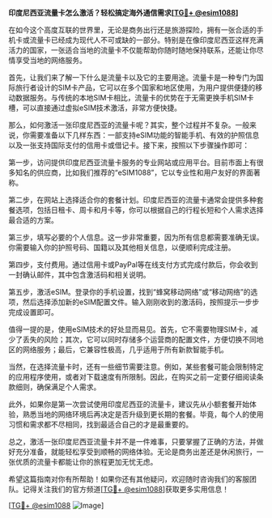 **印度尼西亚流量卡怎么激活？轻松搞定海外通信需求[[TG💪+ @esim1088](https://t.me/s/esim1088)]**

在如今这个高度互联的世界里，无论是商务出行还是旅游探险，拥有一张合适的手机卡或流量卡已经成为现代人不可或缺的一部分。特别是在像印度尼西亚这样充满活力的国家，一张适合当地的流量卡不仅能帮助你随时随地保持联系，还能让你尽情享受当地的网络服务。

首先，让我们来了解一下什么是流量卡以及它的主要用途。流量卡是一种专门为国际旅行者设计的SIM卡产品，它可以在多个国家和地区使用，为用户提供便捷的移动数据服务。与传统的本地SIM卡相比，流量卡的优势在于无需更换手机SIM卡槽，可以直接通过虚拟eSIM技术激活，非常方便快捷。

那么，如何激活一张印度尼西亚的流量卡呢？其实，整个过程并不复杂。一般来说，你需要准备以下几样东西：一部支持eSIM功能的智能手机、有效的护照信息以及一张支持国际支付的信用卡或借记卡。接下来，按照以下步骤操作即可：

第一步，访问提供印度尼西亚流量卡服务的专业网站或应用平台。目前市面上有很多知名的供应商，比如我们推荐的“eSIM1088”，它以专业性和用户友好的界面著称。

第二步，在网站上选择适合你的套餐计划。印度尼西亚的流量卡通常会提供多种套餐选项，包括日租卡、周卡和月卡等，你可以根据自己的行程长短和个人需求选择最合适的方案。

第三步，填写必要的个人信息。这一步非常重要，因为所有信息都需要准确无误。你需要输入你的护照号码、国籍以及其他相关信息，以便顺利完成注册。

第四步，支付费用。通过信用卡或PayPal等在线支付方式完成付款后，你会收到一封确认邮件，其中包含激活码和相关说明。

第五步，激活eSIM。登录你的手机设置，找到“蜂窝移动网络”或“移动网络”的选项，然后选择添加新的eSIM配置文件。输入刚刚收到的激活码，按照提示一步步完成设置即可。

值得一提的是，使用eSIM技术的好处显而易见。首先，它不需要物理SIM卡，减少了丢失的风险；其次，它可以同时存储多个运营商的配置文件，方便切换不同地区的网络服务；最后，它兼容性极高，几乎适用于所有新款智能手机。

当然，在选择流量卡时，还有一些细节需要注意。例如，某些套餐可能会限制特定的应用程序使用，或者对下载速度有所限制。因此，在购买之前一定要仔细阅读条款细则，确保满足个人需求。

此外，如果你是第一次尝试使用印度尼西亚的流量卡，建议先从小额套餐开始体验，熟悉当地的网络环境后再决定是否升级到更长期的套餐。毕竟，每个人的使用习惯和需求都不尽相同，找到最适合自己的才是最重要的。

总之，激活一张印度尼西亚流量卡并不是一件难事，只要掌握了正确的方法，并做好充分准备，就能轻松享受到顺畅的网络体验。无论是商务出差还是休闲旅行，一张优质的流量卡都能让你的旅程更加无忧无虑。

希望这篇指南对你有所帮助！如果你还有其他疑问，欢迎随时咨询我们的客服团队。记得关注我们的官方频道[[TG💪+ @esim1088](https://t.me/s/esim1088)]获取更多实用信息！

[[TG💪+ @esim1088](https://t.me/s/esim1088) ![Image](https://i.postimg.cc/4NQfJmqS/Snipaste-2025-05-13-00-14-12.png)]